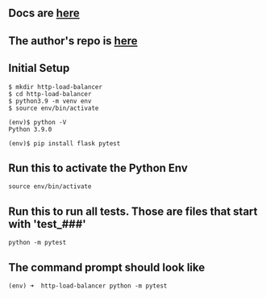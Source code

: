 ## Docs are [here](https://testdriven.io/courses/http-load-balancer/concepts/)

## The author's repo is [here](https://github.com/paktek123/myhouse-api)

## Initial Setup
```
$ mkdir http-load-balancer
$ cd http-load-balancer
$ python3.9 -m venv env
$ source env/bin/activate

(env)$ python -V
Python 3.9.0

(env)$ pip install flask pytest
```

## Run this to activate the Python Env
```
source env/bin/activate
```

## Run this to run all tests. Those are files that start with 'test_###'
```
python -m pytest
```

## The command prompt should look like
```
(env) ➜  http-load-balancer python -m pytest 
```